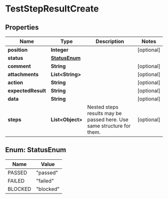 

# TestStepResultCreate


## Properties

| Name | Type | Description | Notes |
|------------ | ------------- | ------------- | -------------|
|**position** | **Integer** |  |  [optional] |
|**status** | [**StatusEnum**](#StatusEnum) |  |  |
|**comment** | **String** |  |  [optional] |
|**attachments** | **List&lt;String&gt;** |  |  [optional] |
|**action** | **String** |  |  [optional] |
|**expectedResult** | **String** |  |  [optional] |
|**data** | **String** |  |  [optional] |
|**steps** | **List&lt;Object&gt;** | Nested steps results may be passed here. Use same structure for them. |  [optional] |



## Enum: StatusEnum

| Name | Value |
|---- | -----|
| PASSED | &quot;passed&quot; |
| FAILED | &quot;failed&quot; |
| BLOCKED | &quot;blocked&quot; |




